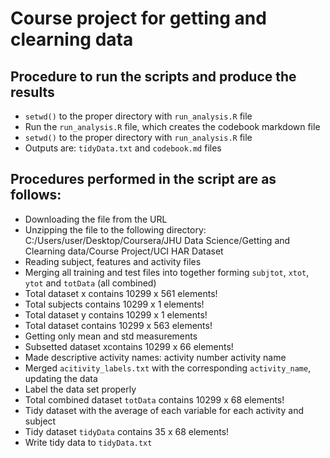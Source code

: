 # Course project for getting and clearning data 
## Procedure to run the scripts and produce the results 
* `setwd()` to the proper directory with `run_analysis.R` file 
* Run the `run_analysis.R` file, which creates the codebook markdown file 
* `setwd()` to the proper directory with `run_analysis.R` file 
* Outputs are: `tidyData.txt` and `codebook.md` files 
## Procedures performed in the script are as follows:
* Downloading the file from the URL 
* Unzipping the file to the following directory: C:/Users/user/Desktop/Coursera/JHU Data Science/Getting and Clearning data/Course Project/UCI HAR Dataset 
* Reading subject, features and activity files 
* Merging all training and test files into together forming `subjtot`, `xtot`, `ytot` and `totData` (all combined) 
* Total dataset x contains 10299 x 561 elements! 
* Total subjects contains 10299 x 1 elements! 
* Total dataset y contains 10299 x 1 elements! 
* Total dataset contains 10299 x 563 elements! 
* Getting only mean and std measurements 
* Subsetted dataset xcontains 10299 x 66 elements! 
* Made descriptive activity names: activity number activity name 
* Merged `acitivity_labels.txt` with the corresponding `activity_name`, updating the data 
* Label the data set properly 
* Total combined dataset `totData` contains 10299 x 68 elements! 
* Tidy dataset with the average of each variable for each activity and subject 
* Tidy dataset `tidyData` contains 35 x 68 elements! 
* Write tidy data to `tidyData.txt` 
